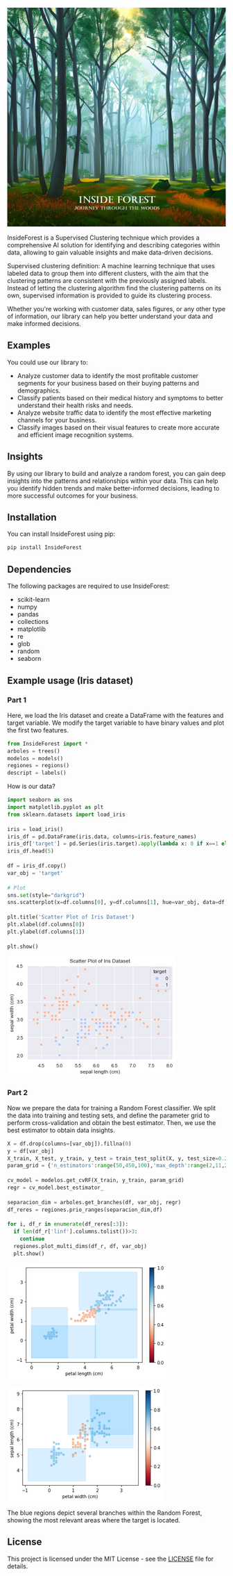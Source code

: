 ![Descripción de la imagen](./data/inside_f1_1.jpeg)

InsideForest is a Supervised Clustering technique which provides a comprehensive AI solution for identifying and describing categories within data, allowing to gain valuable insights and make data-driven decisions.

Supervised clustering definition: A machine learning technique that uses labeled data to group them into different clusters, with the aim that the clustering patterns are consistent with the previously assigned labels. Instead of letting the clustering algorithm find the clustering patterns on its own, supervised information is provided to guide its clustering process.

Whether you're working with customer data, sales figures, or any other type of information, our library can help you better understand your data and make informed decisions.

## Examples

You could use our library to:

- Analyze customer data to identify the most profitable customer segments for your business based on their buying patterns and demographics.
- Classify patients based on their medical history and symptoms to better understand their health risks and needs.
- Analyze website traffic data to identify the most effective marketing channels for your business.
- Classify images based on their visual features to create more accurate and efficient image recognition systems.

## Insights

By using our library to build and analyze a random forest, you can gain deep insights into the patterns and relationships within your data. This can help you identify hidden trends and make better-informed decisions, leading to more successful outcomes for your business.


## Installation

You can install InsideForest using pip:

```python
pip install InsideForest
```

## Dependencies

The following packages are required to use InsideForest:

- scikit-learn
- numpy
- pandas
- collections
- matplotlib
- re
- glob
- random
- seaborn

## Example usage (Iris dataset)

### Part 1

Here, we load the Iris dataset and create a DataFrame with the features and target variable. We modify the target variable to have binary values and plot the first two features.

```python
from InsideForest import *
arboles = trees()
modelos = models()
regiones = regions()
descript = labels()
```

How is our data?

```python
import seaborn as sns
import matplotlib.pyplot as plt
from sklearn.datasets import load_iris

iris = load_iris()
iris_df = pd.DataFrame(iris.data, columns=iris.feature_names)
iris_df['target'] = pd.Series(iris.target).apply(lambda x: 0 if x==1 else 1)
iris_df.head(5)

df = iris_df.copy()
var_obj = 'target'

# Plot
sns.set(style="darkgrid")
sns.scatterplot(x=df.columns[0], y=df.columns[1], hue=var_obj, data=df, palette="coolwarm")

plt.title('Scatter Plot of Iris Dataset')
plt.xlabel(df.columns[0])
plt.ylabel(df.columns[1])

plt.show()
```

![Descripción de la imagen](./data/iris_ds.png)

### Part 2

Now we prepare the data for training a Random Forest classifier. We split the data into training and testing sets, and define the parameter grid to perform cross-validation and obtain the best estimator. Then, we use the best estimator to obtain data insights.

```python
X = df.drop(columns=[var_obj]).fillna(0)
y = df[var_obj]
X_train, X_test, y_train, y_test = train_test_split(X, y, test_size=0.25, random_state=161803)
param_grid = {'n_estimators':range(50,450,100),'max_depth':range(2,11,2)}

cv_model = modelos.get_cvRF(X_train, y_train, param_grid)
regr = cv_model.best_estimator_

separacion_dim = arboles.get_branches(df, var_obj, regr)
df_reres = regiones.prio_ranges(separacion_dim,df)

for i, df_r in enumerate(df_reres[:3]):
  if len(df_r['linf'].columns.tolist())>3:
    continue
  regiones.plot_multi_dims(df_r, df, var_obj)
  plt.show()
```

![Descripción de la imagen](./data/plot_1.png)

![Descripción de la imagen](./data/plot_2.png)

The blue regions depict several branches within the Random Forest, showing the most relevant areas where the target is located.

## License

This project is licensed under the MIT License - see the [LICENSE](LICENSE) file for details.

